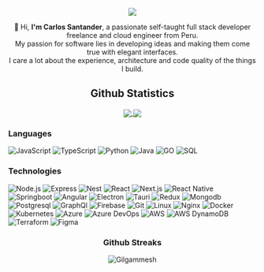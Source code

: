 <p align='center'>
        <img src="https://media0.giphy.com/media/qgQUggAC3Pfv687qPC/giphy.gif" />
</p>
<div align='center'>
        👋 Hi, <b>I'm Carlos Santander</b>, a passionate self-taught full stack developer freelance and cloud engineer from Peru.
</div>
<div align='center'>
        My passion for software lies in developing ideas and making them come true with elegant interfaces.
</div>
<div align='center'>        
        I care a lot about the experience, architecture and code quality of the things I build.
</div>


<div align='center'><h2>Github Statistics</h2></div>
<p align='center'>
    <a href="https://github-readme-stats.vercel.app/api?username=Gilgammesh&count_private=true&show_icons=true">
      <img align="center" src="https://github-readme-stats.vercel.app/api?username=Gilgammesh&count_private=true&show_icons=true&bg_color=30,028BAE,003140&title_color=FDFFE7&text_color=fff&icon_color=FDFFE7" />
    </a>
    <a href="https://github-readme-stats.vercel.app/api/top-langs/?username=Gilgammesh&count_private=true">
      <img align="center" src="https://github-readme-stats.vercel.app/api/top-langs/?username=Gilgammesh&count_private=true&bg_color=30,028BAE,003140&title_color=FDFFE7&text_color=fff&icon_color=FDFFE7" />
    </a>
</p>
    
    
### Languages

![JavaScript](https://img.shields.io/badge/-JavaScript-000?&logo=JavaScript&color=003140)
![TypeScript](https://img.shields.io/badge/-TypeScript-000?&logo=TypeScript&color=003140)
![Python](https://img.shields.io/badge/-Python-000?&logo=Python&color=003140)
![Java](https://img.shields.io/badge/-Java-000?&logo=openjdk&logoColor=E34C26&color=003140)
![GO](https://img.shields.io/badge/-Go-000?&logo=Go&color=003140)
![SQL](https://img.shields.io/badge/-SQL-000?&logo=MySQL&logoColor=E34C26&color=003140)


### Technologies

![Node.js](https://img.shields.io/badge/-Node.js-000?&logo=node.js&color=003140)
![Express](https://img.shields.io/badge/-Express-000?&logo=express&color=003140)
![Nest](https://img.shields.io/badge/-Nest-000?&logo=nestjs&logoColor=E32743&color=003140)
![React](https://img.shields.io/badge/-React-000?&logo=React&color=003140)
![Next.js](https://img.shields.io/badge/-Next.js-000?&logo=next.js&color=003140)
![React Native](https://img.shields.io/badge/-React%20Native-000?&logo=React&color=003140)
![Springboot](https://img.shields.io/badge/-Springboot-000?&logo=Springboot&color=003140)
![Angular](https://img.shields.io/badge/-Angular-000?&logo=Angular&logoColor=BD002E&color=003140)
![Electron](https://img.shields.io/badge/-Electron-000?&logo=Electron&logoColor=00B2DF&color=003140)
![Tauri](https://img.shields.io/badge/-Tauri-000?&logo=Tauri&logoColor=00B2DF&color=003140)
![Redux](https://img.shields.io/badge/-Redux-000?&logo=Redux&logoColor=7248B6&color=003140)
![Mongodb](https://img.shields.io/badge/-Mongodb-000?&logo=Mongodb&color=003140)
![Postgresql](https://img.shields.io/badge/-Postgresql-000?&logo=Postgresql&color=003140)
![GraphQl](https://img.shields.io/badge/-GraphQl-000?&logo=graphql&logoColor=E30090&color=003140)
![Firebase](https://img.shields.io/badge/-Firebase-000?&logo=firebase&color=003140)
![Git](https://img.shields.io/badge/-Git-000?&logo=Git&color=003140)
![Linux](https://img.shields.io/badge/-Linux-000?&logo=Linux&color=003140)
![Nginx](https://img.shields.io/badge/-Nginx-000?&logo=Nginx&logoColor=009137&color=003140)
![Docker](https://img.shields.io/badge/-Docker-000?&logo=Docker&color=003140)
![Kubernetes](https://img.shields.io/badge/-Kubernetes-000?&logo=Kubernetes&color=003140)
![Azure](https://img.shields.io/badge/-Azure-000?&logo=microsoft-azure&color=003140&logoColor=006CFF)
![Azure DevOps](https://img.shields.io/badge/-AzureDevOps-000?&logo=azuredevops&color=003140&logoColor=006CFF)
![AWS](https://img.shields.io/badge/-AWS-000?&logo=amazon-aws&color=003140&logoColor=FFA800)
![AWS DynamoDB](https://img.shields.io/badge/-DynamoDB-000?&logo=amazondynamodb&color=003140&logoColor=red)
![Terraform](https://img.shields.io/badge/-Terraform-000?&logo=Terraform&color=003140)
![Figma](https://img.shields.io/badge/-Figma-000?&logo=Figma&color=003140)


<div align='center'><h3>Github Streaks</h3></div>
<p align="center">
    <img src="https://github-readme-streak-stats.herokuapp.com/?user=Gilgammesh&theme=black-ice&hide_border=true&stroke=0000&background=003140&ring=00B2DF&fire=FFA800&currStreakLabel=00B2DF&bg_color=30,028BAE,003140&title_color=FDFFE7&text_color=fff" alt="Gilgammesh" />
</p>
